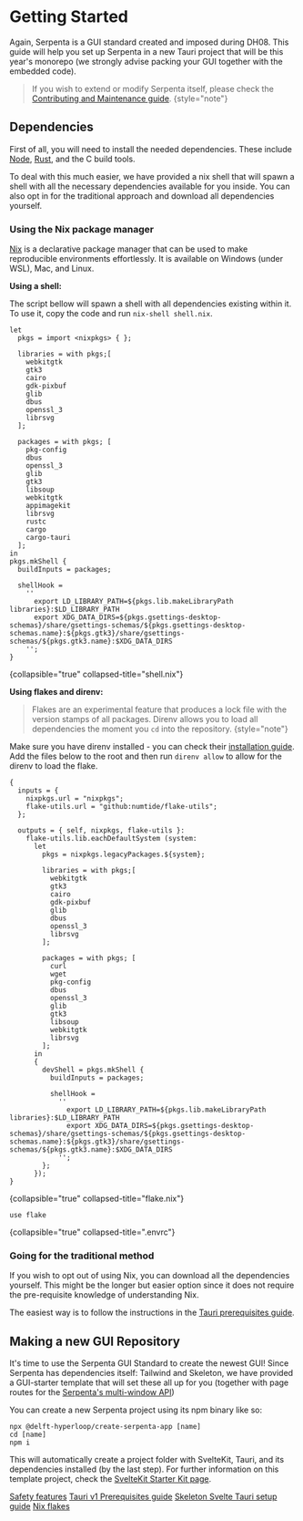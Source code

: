 # Getting Started

Again, Serpenta is a GUI standard created and imposed during DH08. This guide will help you set up Serpenta in a new
Tauri project that will be this year's monorepo (we strongly advise packing your GUI together with the embedded code).

> If you wish to extend or modify Serpenta itself, please check the
> [Contributing and Maintenance guide](Contributing-Maintenance.md). {style="note"}

## Dependencies

First of all, you will need to install the needed dependencies. These include [Node](https://nodejs.org/en),
[Rust](https://www.rust-lang.org/), and the C build tools.

To deal with this much easier, we have provided a nix shell that will spawn a shell with all the necessary dependencies
available for you inside. You can also opt in for the traditional approach and download all dependencies yourself.

### Using the Nix package manager

[Nix](https://nixos.org/) is a declarative package manager that can be used to make reproducible environments
effortlessly. It is available on Windows (under WSL), Mac, and Linux.

**Using a shell:**

The script bellow will spawn a shell with all dependencies existing within it. To use it, copy the code and run
`nix-shell shell.nix`.

```
let
  pkgs = import <nixpkgs> { };

  libraries = with pkgs;[
    webkitgtk
    gtk3
    cairo
    gdk-pixbuf
    glib
    dbus
    openssl_3
    librsvg
  ];

  packages = with pkgs; [
    pkg-config
    dbus
    openssl_3
    glib
    gtk3
    libsoup
    webkitgtk
    appimagekit
    librsvg
    rustc
    cargo
    cargo-tauri
  ];
in
pkgs.mkShell {
  buildInputs = packages;

  shellHook =
    ''
      export LD_LIBRARY_PATH=${pkgs.lib.makeLibraryPath libraries}:$LD_LIBRARY_PATH
      export XDG_DATA_DIRS=${pkgs.gsettings-desktop-schemas}/share/gsettings-schemas/${pkgs.gsettings-desktop-schemas.name}:${pkgs.gtk3}/share/gsettings-schemas/${pkgs.gtk3.name}:$XDG_DATA_DIRS
    '';
}
```

{collapsible="true" collapsed-title="shell.nix"}

**Using flakes and direnv:**

> Flakes are an experimental feature that produces a lock file with the version stamps of all packages. Direnv allows
> you to load all dependencies the moment you `cd` into the repository. {style="note"}

Make sure you have direnv installed - you can check their
[installation guide](https://direnv.net/docs/installation.html). Add the files below to the root and then run
`direnv allow` to allow for the direnv to load the flake.

```
{
  inputs = {
    nixpkgs.url = "nixpkgs";
    flake-utils.url = "github:numtide/flake-utils";
  };

  outputs = { self, nixpkgs, flake-utils }:
    flake-utils.lib.eachDefaultSystem (system:
      let
        pkgs = nixpkgs.legacyPackages.${system};

        libraries = with pkgs;[
          webkitgtk
          gtk3
          cairo
          gdk-pixbuf
          glib
          dbus
          openssl_3
          librsvg
        ];

        packages = with pkgs; [
          curl
          wget
          pkg-config
          dbus
          openssl_3
          glib
          gtk3
          libsoup
          webkitgtk
          librsvg
        ];
      in
      {
        devShell = pkgs.mkShell {
          buildInputs = packages;

          shellHook =
            ''
              export LD_LIBRARY_PATH=${pkgs.lib.makeLibraryPath libraries}:$LD_LIBRARY_PATH
              export XDG_DATA_DIRS=${pkgs.gsettings-desktop-schemas}/share/gsettings-schemas/${pkgs.gsettings-desktop-schemas.name}:${pkgs.gtk3}/share/gsettings-schemas/${pkgs.gtk3.name}:$XDG_DATA_DIRS
            '';
        };
      });
}
```

{collapsible="true" collapsed-title="flake.nix"}

```
use flake
```

{collapsible="true" collapsed-title=".envrc"}

### Going for the traditional method

If you wish to opt out of using Nix, you can download all the dependencies yourself. This might be the longer but easier
option since it does not require the pre-requisite knowledge of understanding Nix.

The easiest way is to follow the instructions in the
[Tauri prerequisites guide](https://tauri.app/v1/guides/getting-started/prerequisites).

## Making a new GUI Repository

It's time to use the Serpenta GUI Standard to create the newest GUI! Since Serpenta has dependencies itself: Tailwind
and Skeleton, we have provided a GUI-starter template that will set these all up for you (together with page routes for
the [Serpenta's multi-window API](Windows.md))

You can create a new Serpenta project using its npm binary like so:

```Shell
npx @delft-hyperloop/create-serpenta-app [name]
cd [name]
npm i
```

This will automatically create a project folder with SvelteKit, Tauri, and its dependencies installed (by the last step). 
For further information on this template project, check the [SvelteKit Starter Kit page](Tauri-Starter-Kit.md).



<seealso>
    <category ref="related">
        <a href="Safety-Features.md">Safety features</a>
    </category>
    <category ref="external">
        <a href="https://tauri.app/v1/guides/getting-started/prerequisites">Tauri v1 Prerequisites guide</a>
        <a href="https://www.skeleton.dev/docs/tauri">Skeleton Svelte Tauri setup guide</a>
        <a href="https://wiki.nixos.org/wiki/Flakes">Nix flakes</a>
    </category>
</seealso>
